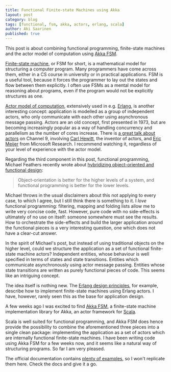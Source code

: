 ```yaml
---
title: Functional Finite-state Machines using Akka
layout: post
category: blog
tags: [functional, fsm, akka, actors, erlang, scala]
author: Aki Saarinen
published: true
---
```


This post is about combining functional programming, finite-state machines and
the actor model of computation using [Akka
FSM](http://doc.akka.io/docs/akka/snapshot/scala/fsm.html).

[Finite-state machine](http://en.wikipedia.org/wiki/Finite-state_machine), or
FSM for short, is a mathematical model for structuring a computer program. Many
programmers have come across them, either in a CS course in university or in
practical applications. FSM is a useful tool, because it forces the programmer
to lay out the states and flow between them explicitly. I often use FSMs as a
mental model for reasoning about programs, even if the program would not be
explicitly structures as one.

[Actor model of computation](http://en.wikipedia.org/wiki/Actor_model),
extensively used in e.g. [Erlang](http://www.erlang.org/), is another
interesting concept: application is modelled as a group of independent actors,
who only communicate with each other using asynchronous message passing.
Actors are an old concept, first presented in 1973, but are becoming
increasingly popular as a way of handling concurrency and parallelism as
the number of cores increase.  There is [a great talk about
actors](http://channel9.msdn.com/%28A%28DIZWlv8LzQEkAAAAOTQ0NWI2ZTUtM2ZlYS00Yjg1LTg4NzMtNzJhZjA1MmUwZmMxAmqfHykWJRBKmZh75HL0--PjXeY1%29%29/Shows/Going+Deep/Hewitt-Meijer-and-Szyperski-The-Actor-Model-everything-you-wanted-to-know-but-were-afraid-to-ask)
on Channel 9, involving [Carl Hewitt](http://carlhewitt.info/), the inventor of
actors, and [Eric
Meijer](http://en.wikipedia.org/wiki/Erik_Meijer_%28computer_scientist%29) from
Microsoft Research. I recommend watching it, regardless of your level of
experience with the actor model. 

Regarding the third component in this post, functional programming, Michael
Feathers recently wrote about [hybridizing object-oriented and functional
design](http://michaelfeathers.typepad.com/michael_feathers_blog/2012/03/tell-above-and-ask-below-hybridizing-oo-and-functional-design.html):

> Object-orientation is better for the higher levels of a system, and
> functional programming is better for the lower levels.

Michael throws in the usual disclaimers about this not applying to every case,
to which I agree, but I still think there is something to it. I *love* 
functional programming: filtering, mapping and folding lists allow me to write
very concise code, fast. However, pure code with no side-effects is ultimately
of no use on itself: someone somewhere must see the results. How to orchestrate
the side-effects and build the larger application around the functional pieces
is a very interesting question, one which does not have a clear-cut answer.

In the spirit of Michael's post, but instead of using traditional objects on
the higher level, could we structure the application as a set of functional
finite-state machine actors? Independent entities, whose behaviour is well
specified in terms of states and state transitions. Entities which communicate
asynchronously using actor message passing. Entities whose state transitions
are written as purely functional pieces of code. This seems like an intriguing
concept.

The idea itself is nothing new. The [Erlang design
principles](http://www.erlang.org/documentation/doc-4.8.2/doc/design_principles/fsm.html),
for example, describe how to implement finite-state machines using Erlang
actors. I have, however, rarely seen this as the base for application design.

A few weeks ago I was excited to find [Akka
FSM](http://doc.akka.io/docs/akka/snapshot/scala/fsm.html), a finite-state
machine implementation library for Akka, an actor framework for
[Scala](http://scala-lang.org). 

Scala is well suited for functional programming, and Akka FSM does hence
provide the possibility to combine the aforementioned three pieces into a
single clean package: implementing the application as a set of actors which are
internally functional finite-state machines. I have been writing code using
Akka FSM for a few weeks now, and it seems like a natural way of structuring
programs. So far I am very pleased.

The official documentation contains [plenty of
examples](http://doc.akka.io/docs/akka/snapshot/scala/fsm.html#A_Simple_Example),
so I won't replicate them here. Check the docs and give it a go.

